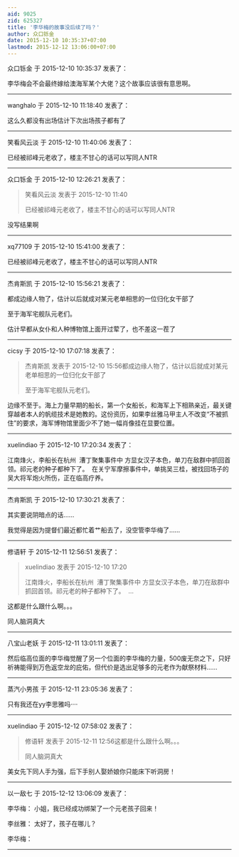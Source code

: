 ```yaml
---
aid: 9025
zid: 625327
title: '李华梅的故事没后续了吗？'
author: 众口铄金
date: 2015-12-10 10:35:37+07:00
lastmod: 2015-12-12 13:06:00+07:00
---
```


众口铄金 于 2015-12-10 10:35:37 发表了：

李华梅会不会最终嫁给澳海军某个大佬？这个故事应该很有意思啊。

---------

wanghalo 于 2015-12-10 11:18:40 发表了：

这么久都没有出场估计下次出场孩子都有了

---------

笑看风云淡 于 2015-12-10 11:40:06 发表了：

已经被祁峰元老收了，楼主不甘心的话可以写同人NTR

---------

众口铄金 于 2015-12-10 12:26:21 发表了：

> 笑看风云淡 发表于 2015-12-10 11:40
> 
> 已经被祁峰元老收了，楼主不甘心的话可以写同人NTR



没写结果啊

---------

xq77109 于 2015-12-10 15:41:00 发表了：

已经被祁峰元老收了，楼主不甘心的话可以写同人NTR

---------

杰肯斯凯 于 2015-12-10 15:56:21 发表了：

都成边缘人物了，估计以后就成对某元老单相思的一位归化女干部了

至于海军宅舰队元老们。

估计早都从女仆和人种博物馆上面开过荤了，也不差这一茬了

---------

cicsy 于 2015-12-10 17:07:18 发表了：

> 杰肯斯凯 发表于 2015-12-10 15:56都成边缘人物了，估计以后就成对某元老单相思的一位归化女干部了
> 
> 至于海军宅舰队元老们。



边缘不至于。海上力量早期的船长，第一个女船长，和海军上下相熟亲近，最关键穿越者本人的帆缆技术是她教的。这份资历，如果李丝雅马甲主人不改变“不被抓住”的要求，海军博物馆里面少不了她一幅肖像挂在显要位置。

---------

xuelindiao 于 2015-12-10 17:20:34 发表了：

江南烽火，李船长在杭州  漕丁聚集事件中 方显女汉子本色，单刀在敌群中抓回首领。祁元老的种子都种下了。  在关宁军摩擦事件中，单挑吴三桂，被找回场子的吴大将军炮火所伤，正在临高疗养。

---------

杰肯斯凯 于 2015-12-10 17:30:21 发表了：

其实要说阴暗点的话……

我觉得是因为提督们最近都忙着艹船去了，没空管李华梅了……

---------

修语轩 于 2015-12-11 12:56:51 发表了：

> xuelindiao 发表于 2015-12-10 17:20
> 
> 江南烽火，李船长在杭州  漕丁聚集事件中 方显女汉子本色，单刀在敌群中抓回首领。祁元老的种子都种下了。  ...



这都是什么跟什么啊。。。

同人脑洞真大

---------

八宝山老妖 于 2015-12-11 13:01:11 发表了：

然后临高位面的李华梅觉醒了另一个位面的李华梅的力量，500废无奈之下，只好祈祷能得到万色返空龙的庇佑，但代价是选出足够多的元老作为献祭材料……

---------

蒸汽小男孩 于 2015-12-11 23:05:36 发表了：

只有我还在yy李思雅吗····

---------

xuelindiao 于 2015-12-12 07:58:02 发表了：

> 修语轩 发表于 2015-12-11 12:56这都是什么跟什么啊。。。
> 
> 同人脑洞真大



美女先下同人手为强，后下手别人娶娇娘你只能床下听洞房！

---------

以一敌七 于 2015-12-12 13:06:09 发表了：

李华梅： 小姐，我已经成功绑架了一个元老孩子回来！

李丝雅： 太好了，孩子在哪儿？

李华梅：

---------


